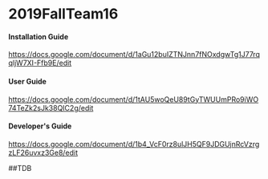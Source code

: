 # 2019FallTeam16

#### Installation Guide
https://docs.google.com/document/d/1aGu12buIZTNJnn7fNOxdgwTg1J77rqqljW7XI-Ffb9E/edit

#### User Guide
https://docs.google.com/document/d/1tAU5woQeU89tGyTWUUmPRo9iWO74TeZk2sJk38QIC2g/edit

#### Developer's Guide
https://docs.google.com/document/d/1b4_VcF0rz8ulJH5QF9JDGUjnRcVzrgzLF26uvxz3Ge8/edit

##TDB
